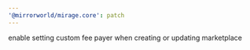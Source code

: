 ```yaml
---
'@mirrorworld/mirage.core': patch
---
```


enable setting custom fee payer when creating or updating marketplace
